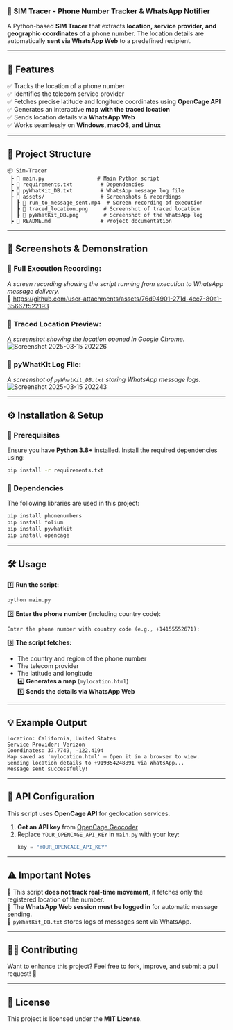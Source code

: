 ### **📌 SIM Tracer - Phone Number Tracker & WhatsApp Notifier**  

A Python-based **SIM Tracer** that extracts **location, service provider, and geographic coordinates** of a phone number. The location details are automatically **sent via WhatsApp Web** to a predefined recipient.  

---

## **🚀 Features**  

✅ Tracks the location of a phone number  
✅ Identifies the telecom service provider  
✅ Fetches precise latitude and longitude coordinates using **OpenCage API**  
✅ Generates an interactive **map with the traced location**  
✅ Sends location details via **WhatsApp Web**  
✅ Works seamlessly on **Windows, macOS, and Linux**  

---

## **📂 Project Structure**  

```
📦 Sim-Tracer
 ┣ 📜 main.py                 # Main Python script
 ┣ 📜 requirements.txt         # Dependencies
 ┣ 📜 pyWhatKit_DB.txt         # WhatsApp message log file
 ┣ 📂 assets/                  # Screenshots & recordings
 ┃ ┣ 📜 run_to_message_sent.mp4  # Screen recording of execution
 ┃ ┣ 📜 traced_location.png     # Screenshot of traced location
 ┃ ┣ 📜 pyWhatKit_DB.png        # Screenshot of the WhatsApp log
 ┣ 📜 README.md                # Project documentation
```

---

## **📸 Screenshots & Demonstration**  

### **🎥 Full Execution Recording:**  
_A screen recording showing the script running from execution to WhatsApp message delivery._  
📌 https://github.com/user-attachments/assets/76d94901-271d-4cc7-80a1-35667f522193  

### **📍 Traced Location Preview:**  
_A screenshot showing the location opened in Google Chrome._  
![Screenshot 2025-03-15 202226](https://github.com/user-attachments/assets/8b4f16b7-89f9-45d0-8a7c-34cdecefccc0)


### **📜 pyWhatKit Log File:**  
_A screenshot of `pyWhatKit_DB.txt` storing WhatsApp message logs._  
![Screenshot 2025-03-15 202243](https://github.com/user-attachments/assets/0ff06185-1f0f-4ea5-bdcc-a370f7193c43)
  

---

## **⚙️ Installation & Setup**  

### **🔹 Prerequisites**  
Ensure you have **Python 3.8+** installed. Install the required dependencies using:  
```sh
pip install -r requirements.txt
```

### **🔹 Dependencies**  
The following libraries are used in this project:  
```sh
pip install phonenumbers
pip install folium
pip install pywhatkit
pip install opencage
```

---

## **🛠 Usage**  

1️⃣ **Run the script:**  
```sh
python main.py
```
2️⃣ **Enter the phone number** (including country code):  
   ```
   Enter the phone number with country code (e.g., +14155552671):
   ```  
3️⃣ **The script fetches:**  
   - The country and region of the phone number  
   - The telecom provider  
   - The latitude and longitude  
4️⃣ **Generates a map** (`mylocation.html`)  
5️⃣ **Sends the details via WhatsApp Web**  

---

## **💡 Example Output**  

```
Location: California, United States
Service Provider: Verizon
Coordinates: 37.7749, -122.4194
Map saved as 'mylocation.html' — Open it in a browser to view.
Sending location details to +919354248891 via WhatsApp...
Message sent successfully!
```

---

## **🔐 API Configuration**  

This script uses **OpenCage API** for geolocation services.  

1. **Get an API key** from [OpenCage Geocoder](https://opencagedata.com/api)  
2. Replace `YOUR_OPENCAGE_API_KEY` in `main.py` with your key:  
   ```python
   key = "YOUR_OPENCAGE_API_KEY"
   ```

---

## **⚠️ Important Notes**  

🔹 This script **does not track real-time movement**, it fetches only the registered location of the number.  
🔹 The **WhatsApp Web session must be logged in** for automatic message sending.  
🔹 `pyWhatKit_DB.txt` stores logs of messages sent via WhatsApp.  

---

## **👨‍💻 Contributing**  

Want to enhance this project? Feel free to fork, improve, and submit a pull request! 🚀  

---

## **📜 License**  

This project is licensed under the **MIT License**.  

